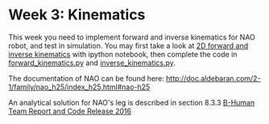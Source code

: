 # Week 3: Kinematics
This week you need to implement forward and inverse kinematics for NAO robot, and test in simulation. You may first take a look at [2D forward and inverse kinematics](robot_arm_2d.ipynb) with ipython notebook, then complete the code in [forward_kinematics.py](./forward_kinematics.py) and [inverse_kinematics.py](./inverse_kinematics.py).

The documentation of NAO can be found here: http://doc.aldebaran.com/2-1/family/nao_h25/index_h25.html#nao-h25

An analytical solution for NAO's leg is described in section 8.3.3 [B-Human Team Report and Code Release 2016](https://github.com/bhuman/BHumanCodeRelease/raw/master/CodeRelease2016.pdf)




